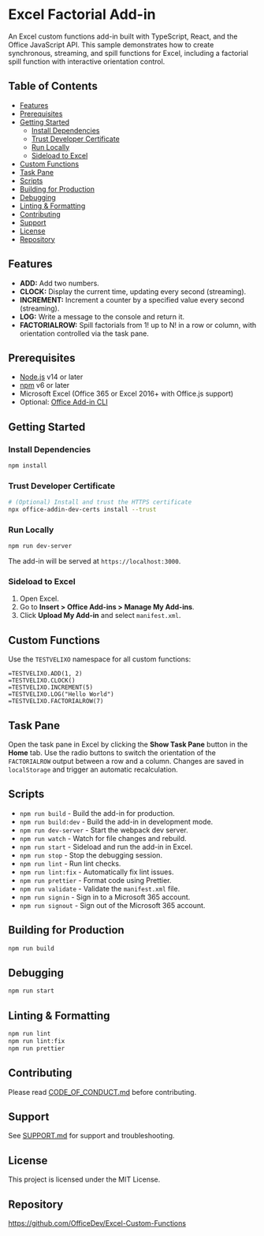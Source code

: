 # Excel Factorial Add-in

An Excel custom functions add-in built with TypeScript, React, and the Office JavaScript API. This sample demonstrates how to create synchronous, streaming, and spill functions for Excel, including a factorial spill function with interactive orientation control.

## Table of Contents

- [Features](#features)
- [Prerequisites](#prerequisites)
- [Getting Started](#getting-started)
  - [Install Dependencies](#install-dependencies)
  - [Trust Developer Certificate](#trust-developer-certificate)
  - [Run Locally](#run-locally)
  - [Sideload to Excel](#sideload-to-excel)
- [Custom Functions](#custom-functions)
- [Task Pane](#task-pane)
- [Scripts](#scripts)
- [Building for Production](#building-for-production)
- [Debugging](#debugging)
- [Linting & Formatting](#linting--formatting)
- [Contributing](#contributing)
- [Support](#support)
- [License](#license)
- [Repository](#repository)

## Features

- **ADD:** Add two numbers.
- **CLOCK:** Display the current time, updating every second (streaming).
- **INCREMENT:** Increment a counter by a specified value every second (streaming).
- **LOG:** Write a message to the console and return it.
- **FACTORIALROW:** Spill factorials from 1! up to N! in a row or column, with orientation controlled via the task pane.

## Prerequisites

- [Node.js](https://nodejs.org/) v14 or later
- [npm](https://www.npmjs.com/) v6 or later
- Microsoft Excel (Office 365 or Excel 2016+ with Office.js support)
- Optional: [Office Add-in CLI](https://github.com/OfficeDev/Office-Addin-CLI)

## Getting Started

### Install Dependencies

```bash
npm install
```

### Trust Developer Certificate

```bash
# (Optional) Install and trust the HTTPS certificate
npx office-addin-dev-certs install --trust
```

### Run Locally

```bash
npm run dev-server
```

The add-in will be served at `https://localhost:3000`.

### Sideload to Excel

1. Open Excel.
2. Go to **Insert > Office Add-ins > Manage My Add-ins**.
3. Click **Upload My Add-in** and select `manifest.xml`.

## Custom Functions

Use the `TESTVELIXO` namespace for all custom functions:

```excel
=TESTVELIXO.ADD(1, 2)
=TESTVELIXO.CLOCK()
=TESTVELIXO.INCREMENT(5)
=TESTVELIXO.LOG("Hello World")
=TESTVELIXO.FACTORIALROW(7)
```

## Task Pane

Open the task pane in Excel by clicking the **Show Task Pane** button in the **Home** tab. Use the radio buttons to switch the orientation of the `FACTORIALROW` output between a row and a column. Changes are saved in `localStorage` and trigger an automatic recalculation.

## Scripts

- `npm run build` - Build the add-in for production.
- `npm run build:dev` - Build the add-in in development mode.
- `npm run dev-server` - Start the webpack dev server.
- `npm run watch` - Watch for file changes and rebuild.
- `npm run start` - Sideload and run the add-in in Excel.
- `npm run stop` - Stop the debugging session.
- `npm run lint` - Run lint checks.
- `npm run lint:fix` - Automatically fix lint issues.
- `npm run prettier` - Format code using Prettier.
- `npm run validate` - Validate the `manifest.xml` file.
- `npm run signin` - Sign in to a Microsoft 365 account.
- `npm run signout` - Sign out of the Microsoft 365 account.

## Building for Production

```bash
npm run build
```

## Debugging

```bash
npm run start
```

## Linting & Formatting

```bash
npm run lint
npm run lint:fix
npm run prettier
```

## Contributing

Please read [CODE_OF_CONDUCT.md](./CODE_OF_CONDUCT.md) before contributing.

## Support

See [SUPPORT.md](./SUPPORT.md) for support and troubleshooting.

## License

This project is licensed under the MIT License.

## Repository

https://github.com/OfficeDev/Excel-Custom-Functions
